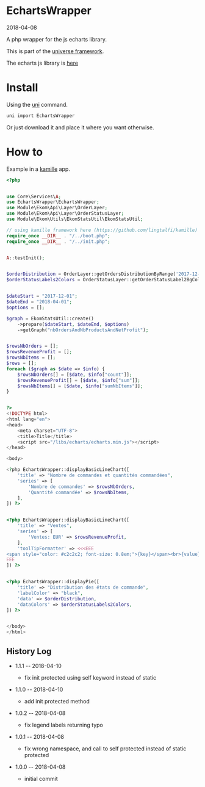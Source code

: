 EchartsWrapper
===========
2018-04-08



A php wrapper for the js echarts library.


This is part of the [universe framework](https://github.com/karayabin/universe-snapshot).

The echarts js library is [here](https://ecomfe.github.io/echarts-examples/public/index.html#chart-type-pie)


Install
==========
Using the [uni](https://github.com/lingtalfi/universe-naive-importer) command.
```bash
uni import EchartsWrapper
```

Or just download it and place it where you want otherwise.


How to
==========

Example in a [kamille](https://github.com/lingtalfi/kamille) app.

```php
<?php


use Core\Services\A;
use EchartsWrapper\EchartsWrapper;
use Module\Ekom\Api\Layer\OrderLayer;
use Module\Ekom\Api\Layer\OrderStatusLayer;
use Module\Ekom\Utils\EkomStatsUtil\EkomStatsUtil;

// using kamille framework here (https://github.com/lingtalfi/kamille)
require_once __DIR__ . "/../boot.php";
require_once __DIR__ . "/../init.php";


A::testInit();


$orderDistribution = OrderLayer::getOrdersDistributionByRange('2017-12-01', '2017-12-31');
$orderStatusLabels2Colors = OrderStatusLayer::getOrderStatusLabel2BgColor();


$dateStart = "2017-12-01";
$dateEnd = "2018-04-01";
$options = [];

$graph = EkomStatsUtil::create()
    ->prepare($dateStart, $dateEnd, $options)
    ->getGraph("nbOrdersAndNbProductsAndNetProfit");


$rowsNbOrders = [];
$rowsRevenueProfit = [];
$rowsNbItems = [];
$rows = [];
foreach ($graph as $date => $info) {
    $rowsNbOrders[] = [$date, $info["count"]];
    $rowsRevenueProfit[] = [$date, $info["sum"]];
    $rowsNbItems[] = [$date, $info["sumNbItems"]];
}


?>
<!DOCTYPE html>
<html lang="en">
<head>
    <meta charset="UTF-8">
    <title>Title</title>
    <script src="/libs/echarts/echarts.min.js"></script>
</head>

<body>

<?php EchartsWrapper::displayBasicLineChart([
    'title' => "Nombre de commandes et quantités commandées",
    'series' => [
        'Nombre de commandes' => $rowsNbOrders,
        'Quantité commandée' => $rowsNbItems,
    ],
]) ?>


<?php EchartsWrapper::displayBasicLineChart([
    'title' => "Ventes",
    'series' => [
        'Ventes: EUR' => $rowsRevenueProfit,
    ],
    'toolTipFormatter' => <<<EEE
<span style="color: #c2c2c2; font-size: 0.8em;">{key}</span><br>{value}€
EEE
]) ?>


<?php EchartsWrapper::displayPie([
    'title' => "Distribution des états de commande",
    'labelColor' => "black",
    'data' => $orderDistribution,
    'dataColors' => $orderStatusLabels2Colors,
]) ?>


</body>
</html>

```





History Log
------------------

- 1.1.1 -- 2018-04-10

    - fix init protected using self keyword instead of static
    
- 1.1.0 -- 2018-04-10

    - add init protected method

- 1.0.2 -- 2018-04-08

    - fix legend labels returning typo

- 1.0.1 -- 2018-04-08

    - fix wrong namespace, and call to self protected instead of static protected

- 1.0.0 -- 2018-04-08

    - initial commit
